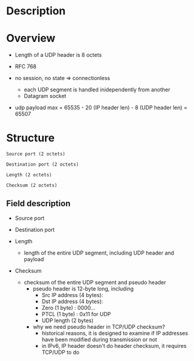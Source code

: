 # Description


# Overview
* Length of a UDP header is 8 octets

* RFC 768

* no session, no state => connectionless
    * each UDP segment is handled inidependently from another
    * Datagram socket

* udp payload max = 65535 - 20 (IP header len) - 8 (UDP header len) = 65507

# Structure

    Source port (2 octets)

    Destination port (2 octets)

    Length (2 octets)

    Checksum (2 octets)

## Field description
* Source port

* Destination port

* Length
    * length of the entire UDP segment, including UDP header and payload

* Checksum
    * checksum of the entire UDP segment and pseudo header
        * pseudo header is 12-byte long, including
            * Src IP address (4 bytes):
            * Dst IP address (4 bytes):
            * Zero           (1 byte) : 0000...
            * PTCL           (1 byte) : 0x11 for UDP
            * UDP length     (2 bytes)
        * why we need pseudo header in TCP/UDP checksum?
            * historical reasons, it is designed to examine if IP addresses have been modified during transmission or not
            * in IPv6, IP header doesn't do header checksum, it requires TCP/UDP to do
